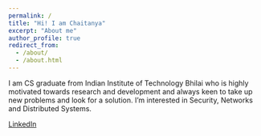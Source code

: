 ```yaml
---
permalink: /
title: "Hi! I am Chaitanya"
excerpt: "About me"
author_profile: true
redirect_from: 
  - /about/
  - /about.html
---
```


I am CS graduate from Indian Institute of Technology Bhilai who is highly motivated towards research and development and always keen to take up new problems and look for a solution. I’m interested in Security, Networks and Distributed Systems.

[LinkedIn](https://www.linkedin.com/in/cbisht/)

